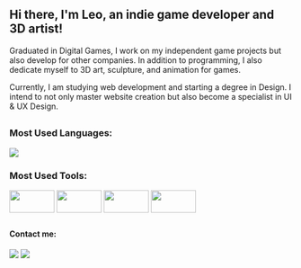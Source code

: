 ## Hi there, I'm Leo, an indie game developer and 3D artist!

Graduated in Digital Games, I work on my independent game projects but also develop for other companies. In addition to programming, I also dedicate myself to 3D art, sculpture, and animation for games.

Currently, I am studying web development and starting a degree in Design. I intend to not only master website creation but also become a specialist in UI & UX Design.

##

### Most Used Languages:
<img src="https://github-readme-stats-leospadim.vercel.app/api/top-langs/?username=leospadim&layout=compact&theme=transparent&hide=hlsl,shaderlab&langs_count=6&hide_border=true&hide_title=true&card_width=350" />
  
### Most Used Tools:
<div>
  <img align="center" height="40" width="80" src="https://cdn.jsdelivr.net/gh/devicons/devicon/icons/unity/unity-original.svg" />
  <img align="center" height="40" width="80" src="https://cdn.jsdelivr.net/gh/devicons/devicon/icons/unrealengine/unrealengine-original.svg" />
  <img align="center" height="40" width="80" src="https://cdn.jsdelivr.net/gh/devicons/devicon/icons/blender/blender-original.svg" />
  <img align="center" height="40" width="80" src="https://cdn.jsdelivr.net/gh/devicons/devicon/icons/react/react-original.svg" />
</div>

##

#### Contact me:
<div>
  <a href="mailto:leospadim@hotmail.com"><img src="https://img.shields.io/badge/email-D14836?style=for-the-badge&logo=maildotru&logoColor=white"></a>
  <a href="https://api.whatsapp.com/send?phone=5514998574325"><img src="https://img.shields.io/badge/WhatsApp-25D366?style=for-the-badge&logo=whatsapp&logoColor=white"></a>
</div>
